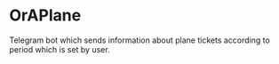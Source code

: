 # OrAPlane
Telegram bot which sends information about plane tickets according to period which is set by user.
